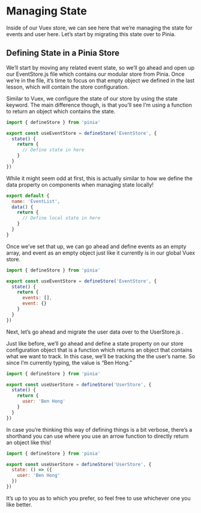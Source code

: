 # Managing State

Inside of our Vuex store, we can see here that we’re managing the state for events and user here. Let’s start by migrating this state over to Pinia.

## Defining State in a Pinia Store

We’ll start by moving any related event state, so we’ll go ahead and open up our EventStore.js file which contains our modular store from Pinia. Once we’re in the file, it’s time to focus on that empty object we defined in the last lesson, which will contain the store configuration.

Similar to Vuex, we configure the state of our store by using the state keyword. The main difference though, is that you’ll see I’m using a function to return an object which contains the state.

```javaScript
import { defineStore } from 'pinia'

export const useEventStore = defineStore('EventStore', {
  state() {
    return {
      // Define state in here
    }
  }
})
```

While it might seem odd at first, this is actually similar to how we define the data property on components when managing state locally!

```javaScript
export default {
  name: 'EventList',
  data() {
    return {
      // Define local state in here
    }
  }
}
```

Once we’ve set that up, we can go ahead and define events as an empty array, and event as an empty object just like it currently is in our global Vuex store.

```javaScript
import { defineStore } from 'pinia'

export const useEventStore = defineStore('EventStore', {
  state() {
    return {
      events: [],
      event: {}
    }
  }
})
```

Next, let’s go ahead and migrate the user data over to the UserStore.js .

Just like before, we’ll go ahead and define a state property on our store configuration object that is a function which returns an object that contains what we want to track. In this case, we’ll be tracking the the user’s name. So since I’m currently typing, the value is “Ben Hong.”

```javaScript
import { defineStore } from 'pinia'

export const useUserStore = defineStore('UserStore', {
  state() {
    return {
      user: 'Ben Hong'
    }
  }
})
```

In case you’re thinking this way of defining things is a bit verbose, there’s a shorthand you can use where you use an arrow function to directly return an object like this!

```javaScript
import { defineStore } from 'pinia'

export const useUserStore = defineStore('UserStore', {
  state: () => ({
    user: 'Ben Hong'
  })
})
```

It’s up to you as to which you prefer, so feel free to use whichever one you like better.
